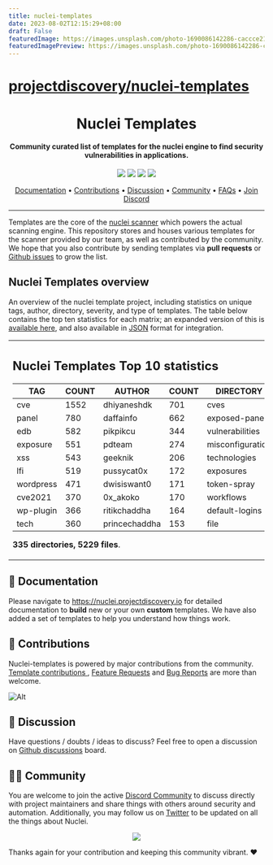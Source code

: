 ```yaml
---
title: nuclei-templates
date: 2023-08-02T12:15:29+08:00
draft: False
featuredImage: https://images.unsplash.com/photo-1690086142286-caccce218c0e?ixid=M3w0NjAwMjJ8MHwxfHJhbmRvbXx8fHx8fHx8fDE2OTA5NDk2NTV8&ixlib=rb-4.0.3
featuredImagePreview: https://images.unsplash.com/photo-1690086142286-caccce218c0e?ixid=M3w0NjAwMjJ8MHwxfHJhbmRvbXx8fHx8fHx8fDE2OTA5NDk2NTV8&ixlib=rb-4.0.3
---
```


# [projectdiscovery/nuclei-templates](https://github.com/projectdiscovery/nuclei-templates)



<h1 align="center">
Nuclei Templates
</h1>
<h4 align="center">Community curated list of templates for the nuclei engine to find security vulnerabilities in applications.</h4>


<p align="center">
<a href="https://github.com/projectdiscovery/nuclei-templates/issues"><img src="https://img.shields.io/badge/contributions-welcome-brightgreen.svg?style=flat"></a>
<a href="https://github.com/projectdiscovery/nuclei-templates/releases"><img src="https://img.shields.io/github/release/projectdiscovery/nuclei-templates"></a>
<a href="https://twitter.com/pdnuclei"><img src="https://img.shields.io/twitter/follow/pdnuclei.svg?logo=twitter"></a>
<a href="https://discord.gg/projectdiscovery"><img src="https://img.shields.io/discord/695645237418131507.svg?logo=discord"></a>
</p>
      
<p align="center">
  <a href="https://nuclei.projectdiscovery.io/templating-guide/">Documentation</a> •
  <a href="#-contributions">Contributions</a> •
  <a href="#-discussion">Discussion</a> •
  <a href="#-community">Community</a> •
  <a href="https://nuclei.projectdiscovery.io/faq/templates/">FAQs</a> •
  <a href="https://discord.gg/projectdiscovery">Join Discord</a>
</p>

----

Templates are the core of the [nuclei scanner](https://github.com/projectdiscovery/nuclei) which powers the actual scanning engine.
This repository stores and houses various templates for the scanner provided by our team, as well as contributed by the community.
We hope that you also contribute by sending templates via **pull requests** or [Github issues](https://github.com/projectdiscovery/nuclei-templates/issues/new?assignees=&labels=&template=submit-template.md&title=%5Bnuclei-template%5D+) to grow the list.


## Nuclei Templates overview


An overview of the nuclei template project, including statistics on unique tags, author, directory, severity, and type of templates. The table below contains the top ten statistics for each matrix; an expanded version of this is [available here](TEMPLATES-STATS.md), and also available in [JSON](TEMPLATES-STATS.json) format for integration.

<table>
<tr>
<td> 

## Nuclei Templates Top 10 statistics

|    TAG    | COUNT |    AUTHOR     | COUNT |    DIRECTORY     | COUNT | SEVERITY | COUNT |  TYPE   | COUNT |
|-----------|-------|---------------|-------|------------------|-------|----------|-------|---------|-------|
| cve       |  1552 | dhiyaneshdk   |   701 | cves             |  1529 | info     |  1671 | http    |  4330 |
| panel     |   780 | daffainfo     |   662 | exposed-panels   |   782 | high     |  1152 | file    |    78 |
| edb       |   582 | pikpikcu      |   344 | vulnerabilities  |   520 | medium   |   837 | network |    77 |
| exposure  |   551 | pdteam        |   274 | misconfiguration |   361 | critical |   552 | dns     |    17 |
| xss       |   543 | geeknik       |   206 | technologies     |   322 | low      |   281 |         |       |
| lfi       |   519 | pussycat0x    |   172 | exposures        |   308 | unknown  |    25 |         |       |
| wordpress |   471 | dwisiswant0   |   171 | token-spray      |   236 |          |       |         |       |
| cve2021   |   370 | 0x_akoko      |   170 | workflows        |   190 |          |       |         |       |
| wp-plugin |   366 | ritikchaddha  |   164 | default-logins   |   116 |          |       |         |       |
| tech      |   360 | princechaddha |   153 | file             |    78 |          |       |         |       |

**335 directories, 5229 files**.

</td>
</tr>
</table>

📖 Documentation
-----

Please navigate to https://nuclei.projectdiscovery.io for detailed documentation to **build** new or your own **custom** templates.
We have also added a set of templates to help you understand how things work.

💪 Contributions
-----

Nuclei-templates is powered by major contributions from the community.
[Template contributions ](https://github.com/projectdiscovery/nuclei-templates/issues/new?assignees=&labels=&template=submit-template.md&title=%5Bnuclei-template%5D+), [Feature Requests](https://github.com/projectdiscovery/nuclei-templates/issues/new?assignees=&labels=&template=feature_request.md&title=%5BFeature%5D+) and [Bug Reports](https://github.com/projectdiscovery/nuclei-templates/issues/new?assignees=&labels=&template=bug_report.md&title=%5BBug%5D+) are more than welcome.

![Alt](https://repobeats.axiom.co/api/embed/55ee65543bb9a0f9c797626c4e66d472a517d17c.svg "Repobeats analytics image")

💬 Discussion
-----

Have questions / doubts / ideas to discuss?
Feel free to open a discussion on [Github discussions](https://github.com/projectdiscovery/nuclei-templates/discussions) board.

👨‍💻 Community
-----

You are welcome to join the active [Discord Community](https://discord.gg/projectdiscovery) to discuss directly with project maintainers and share things with others around security and automation.
Additionally, you may follow us on [Twitter](https://twitter.com/pdnuclei) to be updated on all the things about Nuclei.


<p align="center">
<a href="https://github.com/projectdiscovery/nuclei-templates/graphs/contributors">
  <img src="https://contrib.rocks/image?repo=projectdiscovery/nuclei-templates&max=300">
</a>
</p>


Thanks again for your contribution and keeping this community vibrant. :heart:
